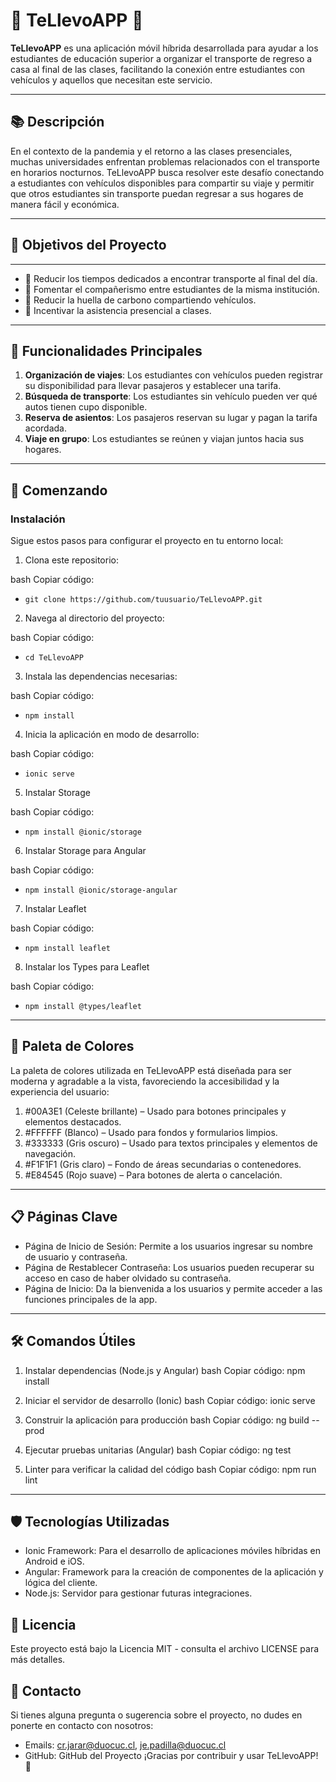 # 🚗 **TeLlevoAPP** 🎒

**TeLlevoAPP** es una aplicación móvil híbrida desarrollada para ayudar a los estudiantes de educación superior a organizar el transporte de regreso a casa al final de las clases, facilitando la conexión entre estudiantes con vehículos y aquellos que necesitan este servicio.

---

## **📚 Descripción**
En el contexto de la pandemia y el retorno a las clases presenciales, muchas universidades enfrentan problemas relacionados con el transporte en horarios nocturnos. TeLlevoAPP busca resolver este desafío conectando a estudiantes con vehículos disponibles para compartir su viaje y permitir que otros estudiantes sin transporte puedan regresar a sus hogares de manera fácil y económica.

---

## 🎯 **Objetivos del Proyecto**

---

- 🚀 Reducir los tiempos dedicados a encontrar transporte al final del día.
- 👫 Fomentar el compañerismo entre estudiantes de la misma institución.
- 🌱 Reducir la huella de carbono compartiendo vehículos.
- 🏫 Incentivar la asistencia presencial a clases.

---

## 📱 **Funcionalidades Principales**
1. **Organización de viajes**: Los estudiantes con vehículos pueden registrar su disponibilidad para llevar pasajeros y establecer una tarifa.
2. **Búsqueda de transporte**: Los estudiantes sin vehículo pueden ver qué autos tienen cupo disponible.
3. **Reserva de asientos**: Los pasajeros reservan su lugar y pagan la tarifa acordada.
4. **Viaje en grupo**: Los estudiantes se reúnen y viajan juntos hacia sus hogares.

---

## 🚀 **Comenzando**

### **Instalación**

Sigue estos pasos para configurar el proyecto en tu entorno local:

1. Clona este repositorio:

bash
Copiar código:
- `git clone https://github.com/tuusuario/TeLlevoAPP.git`

2. Navega al directorio del proyecto:

bash
Copiar código:
- `cd TeLlevoAPP`

3. Instala las dependencias necesarias:

bash
Copiar código:
- `npm install`

4. Inicia la aplicación en modo de desarrollo:

bash
Copiar código:
- `ionic serve`

5. Instalar Storage

bash
Copiar código: 
- `npm install @ionic/storage`

6. Instalar Storage para Angular

bash
Copiar código:
- `npm install @ionic/storage-angular`

7. Instalar Leaflet

bash
Copiar código:
- `npm install leaflet`

8. Instalar los Types para Leaflet

bash
Copiar código:
- `npm install @types/leaflet`

---

## 🌈 **Paleta de Colores**
La paleta de colores utilizada en TeLlevoAPP está diseñada para ser moderna y agradable a la vista, favoreciendo la accesibilidad y la experiencia del usuario:

1. #00A3E1 (Celeste brillante) – Usado para botones principales y elementos destacados.
2. #FFFFFF (Blanco) – Usado para fondos y formularios limpios.
3. #333333 (Gris oscuro) – Usado para textos principales y elementos de navegación.
4. #F1F1F1 (Gris claro) – Fondo de áreas secundarias o contenedores.
5. #E84545 (Rojo suave) – Para botones de alerta o cancelación.

---

## 📋 **Páginas Clave**
- Página de Inicio de Sesión: Permite a los usuarios ingresar su nombre de usuario y contraseña.
- Página de Restablecer Contraseña: Los usuarios pueden recuperar su acceso en caso de haber olvidado su contraseña.
- Página de Inicio: Da la bienvenida a los usuarios y permite acceder a las funciones principales de la app.

---

## 🛠️ **Comandos Útiles**
1. Instalar dependencias (Node.js y Angular)
bash
Copiar código:
npm install

2. Iniciar el servidor de desarrollo (Ionic)
bash
Copiar código:
ionic serve

3. Construir la aplicación para producción
bash
Copiar código:
ng build --prod

4. Ejecutar pruebas unitarias (Angular)
bash
Copiar código:
ng test

5. Linter para verificar la calidad del código
bash
Copiar código:
npm run lint

---

## 🛡️ **Tecnologías Utilizadas**

- Ionic Framework: Para el desarrollo de aplicaciones móviles híbridas en Android e iOS.
- Angular: Framework para la creación de componentes de la aplicación y lógica del cliente.
- Node.js: Servidor para gestionar futuras integraciones.

## 📄 **Licencia**
Este proyecto está bajo la Licencia MIT - consulta el archivo LICENSE para más detalles.

## 📧 **Contacto**
Si tienes alguna pregunta o sugerencia sobre el proyecto, no dudes en ponerte en contacto con nosotros:

- Emails: cr.jarar@duocuc.cl, je.padilla@duocuc.cl
- GitHub: GitHub del Proyecto
¡Gracias por contribuir y usar TeLlevoAPP! 🙌